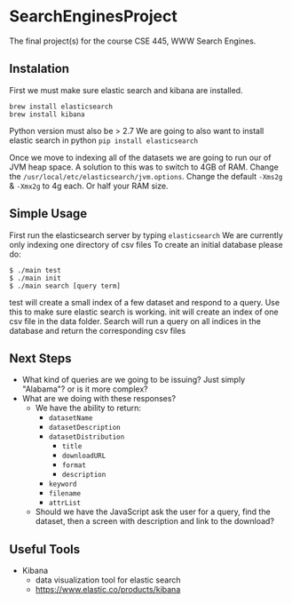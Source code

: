 # SearchEnginesProject
The final project(s) for the course CSE 445, WWW Search Engines.
## Instalation
First we must make sure elastic search and kibana are installed.
```
brew install elasticsearch
brew install kibana
```
Python version must also be > 2.7
We are going to also want to install elastic search in python
``pip install elasticsearch``

Once we move to indexing all of the datasets we are going to run our of JVM heap space.
A solution to this was to switch to 4GB of RAM. Change the `/usr/local/etc/elasticsearch/jvm.options`.
Change the default `-Xms2g` & `-Xmx2g` to 4g each. Or half your RAM size.  

## Simple Usage
First run the elasticsearch server by typing `elasticsearch`
We are currently only indexing one directory of csv files
To create an initial database please do:

```
$ ./main test
$ ./main init
$ ./main search [query term]
```

test will create a small index of a few dataset and respond to a query. Use this to make sure elastic search is working.
init will create an index of one csv file in the data folder. 
Search will run a query on all indices in the database and return the corresponding csv files

## Next Steps
- What kind of queries are we going to be issuing? Just simply "Alabama"? or is it more complex?
- What are we doing with these responses?
	- We have the ability to return:
		- ``datasetName``
		- ``datasetDescription``
		- ``datasetDistribution``
			- ``title``
			- ``downloadURL``
			- ``format``
			- ``description``
		- ``keyword``
		- ``filename``
		- ``attrList``
	- Should we have the JavaScript ask the user for a query, find the dataset, then a screen with description and link to the download?


## Useful Tools
- Kibana
	- data visualization tool for elastic search
	- https://www.elastic.co/products/kibana
